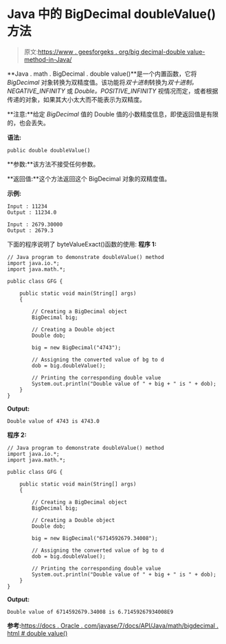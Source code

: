 # Java 中的 BigDecimal doubleValue()方法

> 原文:[https://www . geesforgeks . org/big decimal-double value-method-in-Java/](https://www.geeksforgeeks.org/bigdecimal-doublevalue-method-in-java/)

**Java . math . BigDecimal . double value()**是一个内置函数，它将 *BigDecimal* 对象转换为双精度值。该功能将*双十进制*转换为*双十进制。NEGATIVE_INFINITY* 或 *Double。POSITIVE_INFINITY* 视情况而定，或者根据传递的对象，如果其大小太大而不能表示为双精度。

**注意:**给定 *BigDecimal* 值的 Double 值的小数精度信息，即使返回值是有限的，也会丢失。

**语法:**

```
public double doubleValue()
```

**参数:**该方法不接受任何参数。

**返回值:**这个方法返回这个 BigDecimal 对象的双精度值。

**示例:**

```
Input : 11234
Output : 11234.0

Input : 2679.30000
Output : 2679.3

```

下面的程序说明了 byteValueExact()函数的使用:
**程序 1:**

```
// Java program to demonstrate doubleValue() method
import java.io.*;
import java.math.*;

public class GFG {

    public static void main(String[] args)
    {

        // Creating a BigDecimal object
        BigDecimal big;

        // Creating a Double object
        Double dob;

        big = new BigDecimal("4743");

        // Assigning the converted value of bg to d
        dob = big.doubleValue();

        // Printing the corresponding double value
        System.out.println("Double value of " + big + " is " + dob);
    }
}
```

**Output:**

```
Double value of 4743 is 4743.0

```

**程序 2:**

```
// Java program to demonstrate doubleValue() method
import java.io.*;
import java.math.*;

public class GFG {

    public static void main(String[] args)
    {

        // Creating a BigDecimal object
        BigDecimal big;

        // Creating a Double object
        Double dob;

        big = new BigDecimal("6714592679.34008");

        // Assigning the converted value of bg to d
        dob = big.doubleValue();

        // Printing the corresponding double value
        System.out.println("Double value of " + big + " is " + dob);
    }
}
```

**Output:**

```
Double value of 6714592679.34008 is 6.71459267934008E9

```

**参考:**[https://docs . Oracle . com/javase/7/docs/API/Java/math/bigdecimal . html # double value()](https://docs.oracle.com/javase/7/docs/api/java/math/BigDecimal.html#doubleValue())